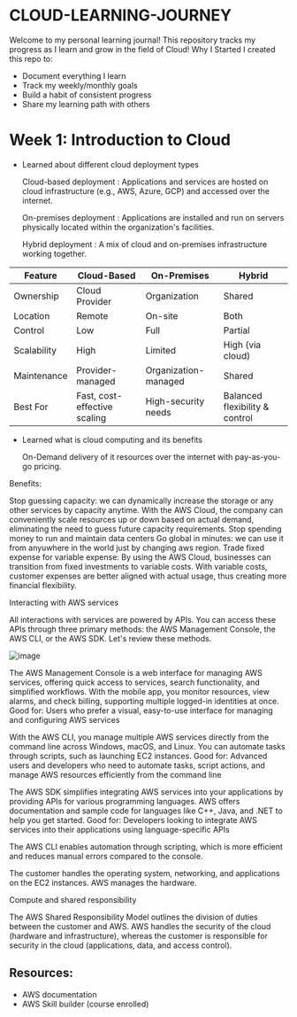 # CLOUD-LEARNING-JOURNEY
Welcome to my personal learning journal! This repository tracks my progress as I learn and grow in the field of Cloud!
Why I Started
I created this repo to:
- Document everything I learn
- Track my weekly/monthly goals
- Build a habit of consistent progress
- Share my learning path with others

  
# Week 1: Introduction to Cloud
- Learned about different cloud deployment types
  
  Cloud-based deployment : Applications and services are hosted on cloud infrastructure (e.g., AWS, Azure, GCP) and accessed over the internet.
  
  On-premises deployment : Applications are installed and run on servers physically located within the organization's facilities.

  Hybrid deployment : A mix of cloud and on-premises infrastructure working together.

| Feature     | Cloud-Based                  | On-Premises          | Hybrid                         |
| ----------- | ---------------------------- | -------------------- | ------------------------------ |
| Ownership   | Cloud Provider               | Organization         | Shared                         |
| Location    | Remote                       | On-site              | Both                           |
| Control     | Low                          | Full                 | Partial                        |
| Scalability | High                         | Limited              | High (via cloud)               |
| Maintenance | Provider-managed             | Organization-managed | Shared                         |
| Best For    | Fast, cost-effective scaling | High-security needs  | Balanced flexibility & control |

  
- Learned what is cloud computing and its benefits

  On-Demand delivery of it resources over the internet with pay-as-you-go pricing.
  
Benefits:

Stop guessing capacity: we can dynamically increase the storage or any other services by capacity anytime. With the AWS Cloud, the company can conveniently scale resources up or down based on actual demand, eliminating the need to guess future capacity requirements.
Stop spending money to run and maintain data centers
Go global in minutes: we can use it from anyuwhere in the world just by changing aws region.
Trade fixed expense for variable expense: By using the AWS Cloud, businesses can transition from fixed investments to variable costs. With variable costs, customer expenses are better aligned with actual usage, thus creating more financial flexibility.


Interacting with AWS services

All interactions with services are powered by APIs. You can access these APIs through three primary methods: the AWS Management Console, the AWS CLI, or the AWS SDK. Let's review these methods.

![image](https://github.com/user-attachments/assets/4624da19-fe28-4727-93c4-7730957930c5)

The AWS Management Console is a web interface for managing AWS services, offering quick access to services, search functionality, and simplified workflows. With the mobile app, you monitor resources, view alarms, and check billing, supporting multiple logged-in identities at once.
Good for: Users who prefer a visual, easy-to-use interface for managing and configuring AWS services

With the AWS CLI, you manage multiple AWS services directly from the command line across Windows, macOS, and Linux. You can automate tasks through scripts, such as launching EC2 instances.
Good for: Advanced users and developers who need to automate tasks, script actions, and manage AWS resources efficiently from the command line

The AWS SDK simplifies integrating AWS services into your applications by providing APIs for various programming languages. AWS offers documentation and sample code for languages like C++, Java, and .NET to help you get started.
Good for: Developers looking to integrate AWS services into their applications using language-specific APIs

The AWS CLI enables automation through scripting, which is more efficient and reduces manual errors compared to the console.

The customer handles the operating system, networking, and applications on the EC2 instances. AWS manages the hardware.


Compute and shared responsibility

The AWS Shared Responsibility Model outlines the division of duties between the customer and AWS. AWS handles the security of the cloud (hardware and infrastructure), whereas the customer is responsible for security in the cloud (applications, data, and access control).

## Resources:
- AWS documentation
- AWS Skill builder (course enrolled)
  
